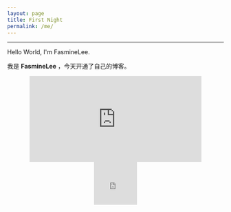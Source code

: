 ```yaml
---
layout: page
title: First Night
permalink: /me/
---
```


------
Hello World, I'm FasmineLee.

<!--more-->
 我是 **FasmineLee** ，今天开通了自己的博客。


 <center>
  <iframe name="iframe_canvas"
  src="http://douban.fm/partner/baidu/doubanradio"
  scrolling="no"
  frameborder="0"
  width="400"
  height="200">
  </iframe>
</center>


<center>
  <iframe frameborder="no" border="0" marginwidth="0" marginheight="0"
    width=100 height=100
    src="http://music.163.com/outchain/player?type=2&id=28947001&auto=0&height=66">
  </iframe>
</center>
